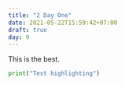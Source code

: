 ```yaml
---
title: "2 Day One"
date: 2021-05-22T15:59:42+07:00
draft: true
day: 9
---
```


This is the best.

```python
print("Test highlighting")
```